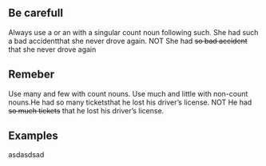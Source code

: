 ## Be carefull
Always use a or an with a singular count noun following such. She had such a bad accidentthat she never drove again. NOT She had ~~so bad accident~~ that she never drove again
## Remeber
Use many and few with count nouns. Use much and little with non-count nouns.He had so many ticketsthat he lost his driver’s license. NOT He had ~~so much tickets~~ that he lost his driver’s license.

## Examples
asdasdsad
<!--stackedit_data:
eyJoaXN0b3J5IjpbMTY0MTE3MzIyLDE1NzE5OTE0MzAsLTI5Nj
IwNDIxNV19
-->